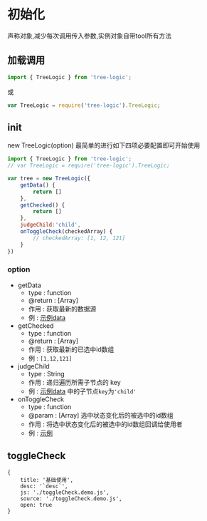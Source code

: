 # 初始化
声称对象,减少每次调用传入参数,实例对象自带tool所有方法

## 加载调用
```js
import { TreeLogic } from 'tree-logic';
```
或
```js
var TreeLogic = require('tree-logic').TreeLogic;
```

## init
new TreeLogic(option)
最简单的进行如下四项必要配置即可开始使用

```js
import { TreeLogic } from 'tree-logic';
// var TreeLogic = require('tree-logic').TreeLogic;

var tree = new TreeLogic({
    getData() {
        return []
    },
    getChecked() {
        return []
    },
    judgeChild:'child',
    onToggleCheck(checkedArray) {
        // checkedArray: [1, 12, 121]
    }
})
```

### option
- getData
    - type : function
    - @return : [Array]
    - 作用 : 获取最新的数据源
    - 例 : [示例data](/doc/data.html#data)
- getChecked
    - type : function
    - @return : [Array]
    - 作用 : 获取最新的已选中id数组
    - 例 : `[1,12,121]`
- judgeChild
    - type : String
    - 作用 : 递归遍历所需子节点的 key
    - 例 : [示例data](/doc/data.html#data) 中的子节点`key`为`'child'`
- onToggleCheck
    - type : function
    - @param : [Array] 选中状态变化后的被选中的id数组
    - 作用 : 将选中状态变化后的被选中的id数组回调给使用者
    - 例 : [示例](#data)

## toggleCheck

````code
{
    title: '基础使用',
    desc: '`desc`',
    js: './toggleCheck.demo.js',
    source: './toggleCheck.demo.js',
    open: true
}
````
